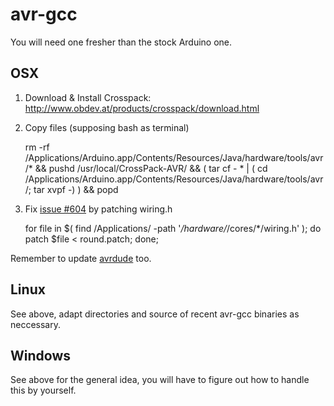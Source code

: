 # avr-gcc

You will need one fresher than the stock Arduino one.

## OSX

  1. Download & Install Crosspack: http://www.obdev.at/products/crosspack/download.html
  2. Copy files (supposing bash as terminal)

        rm -rf /Applications/Arduino.app/Contents/Resources/Java/hardware/tools/avr/* && pushd /usr/local/CrossPack-AVR/ && ( tar cf - * | ( cd /Applications/Arduino.app/Contents/Resources/Java/hardware/tools/avr/; tar xvpf -) ) && popd

  3. Fix [issue #604](http://code.google.com/p/arduino/issues/detail?id=604&start=200) by patching wiring.h 

        for file in $( find /Applications/ -path '*/hardware/*/cores/*/wiring.h' ); do patch $file < round.patch; done;

Remember to update [avrdude](https://github.com/rambo/arduino-tiny/tree/attiny1634/avrdude/) too.

## Linux

See above, adapt directories and source of recent avr-gcc binaries as neccessary.

## Windows

See above for the general idea, you will have to figure out how to handle this by yourself.
